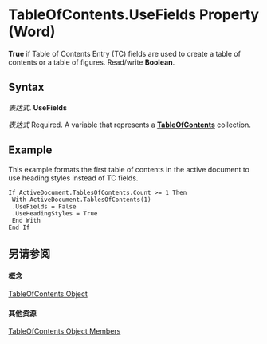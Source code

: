 
# TableOfContents.UseFields Property (Word)

 **True** if Table of Contents Entry (TC) fields are used to create a table of contents or a table of figures. Read/write **Boolean**.


## Syntax

 _表达式_. **UseFields**

 _表达式_ Required. A variable that represents a **[TableOfContents](629a03c1-ae97-649d-7ec4-25210b4b9ecd.md)** collection.


## Example

This example formats the first table of contents in the active document to use heading styles instead of TC fields.


```
If ActiveDocument.TablesOfContents.Count >= 1 Then 
 With ActiveDocument.TablesOfContents(1) 
 .UseFields = False 
 .UseHeadingStyles = True 
 End With 
End If
```


## 另请参阅


#### 概念


[TableOfContents Object](629a03c1-ae97-649d-7ec4-25210b4b9ecd.md)
#### 其他资源


[TableOfContents Object Members](http://msdn.microsoft.com/library/bfd1b65b-98c3-a60b-6668-34dd05f6ee85%28Office.15%29.aspx)
